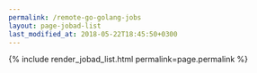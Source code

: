 ```yaml
---
permalink: /remote-go-golang-jobs
layout: page-jobad-list
last_modified_at: 2018-05-22T18:45:50+0300
---
```

{% include render_jobad_list.html permalink=page.permalink %}
